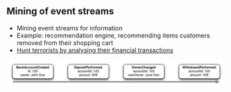 ## Mining of event streams

- Mining event streams for information
- Example: recommendation engine, recommending items customers removed from their shopping cart
- [Hunt terrorists by analysing their financial transactions](http://freakonomics.com/2010/08/16/superfreakonomics-book-club-can-a-bankers-algorithm-help-catch-would-be-terrorists/)

![Eventstream](static/img/eventstream.png)